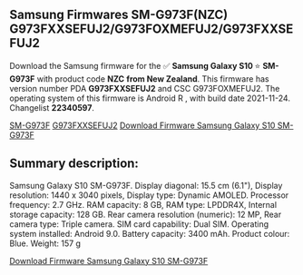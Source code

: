 <h2>Samsung Firmwares SM-G973F(NZC) G973FXXSEFUJ2/G973FOXMEFUJ2/G973FXXSEFUJ2</h2>
Download the Samsung firmware for the ✅ <strong>Samsung Galaxy S10 </strong> ⭐ <strong>SM-G973F</strong> with product code <strong>NZC</strong> <strong> from New Zealand</strong>. This firmware has version number PDA <strong>G973FXXSEFUJ2</strong> and CSC G973FOXMEFUJ2. The operating system of this firmware is Android R , with build date 2021-11-24. Changelist <strong>22340597</strong>.


[SM-G973F](https://samfirm.shop/samsung/model/SM-G973F)
[G973FXXSEFUJ2](https://samfirm.shop/samsung/pda/G973FXXSEFUJ2)
[Download Firmware Samsung Galaxy S10 SM-G973F](https://samfirm.shop/samsung/firmware/476992)
<h2>Summary description:</h2>
<p>Samsung Galaxy S10 SM-G973F. Display diagonal: 15.5 cm (6.1"), Display resolution: 1440 x 3040 pixels, Display type: Dynamic AMOLED. Processor frequency: 2.7 GHz. RAM capacity: 8 GB, RAM type: LPDDR4X, Internal storage capacity: 128 GB. Rear camera resolution (numeric): 12 MP, Rear camera type: Triple camera. SIM card capability: Dual SIM. Operating system installed: Android 9.0. Battery capacity: 3400 mAh. Product colour: Blue. Weight: 157 g</p>


[Download Firmware Samsung Galaxy S10 SM-G973F](https://samfirm.shop/samsung/firmware/476992)
